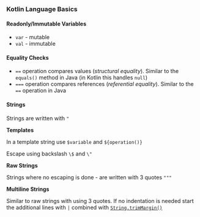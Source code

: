 ### Kotlin Language Basics

#### Readonly/Immutable Variables

* `var` - mutable
* `val` - immutable

#### Equality Checks

* `==` operation compares values (*structural equality*). Similar to the `equals()` method in Java (in Kotlin this handles `null`)
* `===` operation compares references (*referential equality*). Similar to the `==` operation in Java

#### Strings

Strings are written with `"`

**Templates**

In a template string use `$variable` and `${operation()}`

Escape using backslash `\$` and `\"`

**Raw Strings**

Strings where no escaping is done - are written with 3 quotes `"""`

**Multiline Strings**

Similar to raw strings with using 3 quotes. If no indentation is needed start the additional lines with `|` combined with [`String.trimMargin()`](https://kotlinlang.org/api/latest/jvm/stdlib/kotlin.text/trim-margin.html)
